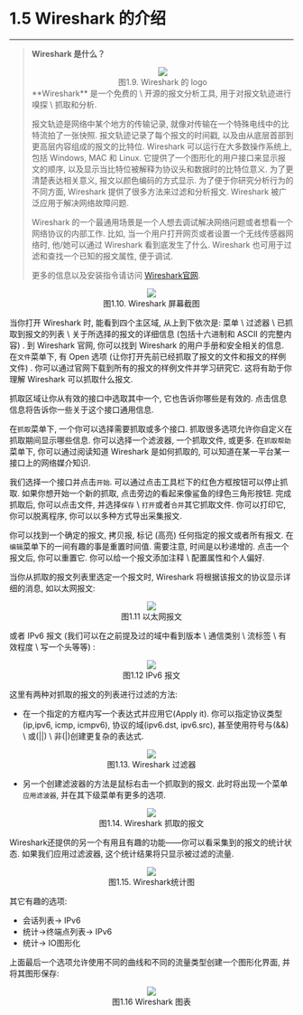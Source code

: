 # 1.5 Wireshark 的介绍

-------

> **Wireshark 是什么？**
> <center><img src="../images/iot_in_five_days/1/image007.png" /></center>
>  <center>图1.9. Wireshark 的 logo </center>
> **Wireshark** 是一个免费的 \ 开源的报文分析工具, 用于对报文轨迹进行嗅探 \ 抓取和分析.
>
> 报文轨迹是网络中某个地方的传输记录, 就像对传输在一个特殊电线中的比特流拍了一张快照. 报文轨迹记录了每个报文的时间戳, 以及由从底层首部到更高层内容组成的报文的比特位.
> Wireshark 可以运行在大多数操作系统上, 包括 Windows, MAC 和 Linux. 它提供了一个图形化的用户接口来显示报文的顺序, 以及显示当比特位被解释为协议头和数据时的比特位意义. 为了更清楚表达相关意义, 报文以颜色编码的方式显示. 为了便于你研究分析行为的不同方面, Wireshark 提供了很多方法来过滤和分析报文. Wireshark 被广泛应用于解决网络故障问题.
>
> Wireshark 的一个最通用场景是一个人想去调试解决网络问题或者想看一个网络协议的内部工作. 比如, 当一个用户打开网页或者设置一个无线传感器网络时, 他/她可以通过 Wireshark 看到底发生了什么. Wireshark 也可用于过滤和查找一个已知的报文属性, 便于调试.
>
> 更多的信息以及安装指令请访问 [Wireshark官网](https://www.wireshark.org/).

<center><img src="../images/iot_in_five_days/1/image016.png"/></center>
<center>图1.10. Wireshark 屏幕截图</center>

当你打开 Wireshark 时, 能看到四个主区域, 从上到下依次是: 菜单 \ 过滤器 \ 已抓取到报文的列表 \ 关于所选择的报文的详细信息 (包括十六进制和 ASCII 的完整内容) . 到 Wireshark 官网, 你可以找到 Wireshark 的用户手册和安全相关的信息. 在```文件```菜单下, 有 Open 选项 (让你打开先前已经抓取了报文的文件和报文的样例文件) . 你可以通过官网下载到所有的报文的样例文件并学习研究它. 这将有助于你理解 Wireshark 可以抓取什么报文.

抓取区域让你从有效的接口中选取其中一个, 它也告诉你哪些是有效的. 点击信息信息将告诉你一些关于这个接口通用信息.

在```抓取```菜单下, 一个你可以选择需要抓取或多个接口. 抓取很多选项允许你自定义在抓取期间显示哪些信息. 你可以选择一个滤波器, 一个抓取文件, 或更多. 在```抓取帮助```菜单下, 你可以通过阅读知道 Wireshark 是如何抓取的, 可以知道在某一平台某一接口上的网络媒介知识.

我们选择一个接口并点击```开始```. 可以通过点击工具栏下的红色方框按钮可以停止抓取. 如果你想开始一个新的抓取, 点击旁边的看起来像鲨鱼的绿色三角形按钮. 完成抓取后, 你可以点击文件, 并选择```保存``` \ ```打开```或者```合并```其它抓取文件. 你可以打印它, 你可以脱离程序, 你可以以多种方式导出采集报文.

你可以找到一个确定的报文, 拷贝报, 标记 (高亮) 任何指定的报文或者所有报文. 在```编辑```菜单下的一间有趣的事是重置时间值. 需要注意, 时间是以秒递增的. 点击一个报文后, 你可以重置它. 你可以给一个报文添加注释 \ 配置属性和个人偏好.

当你从抓取的报文列表里选定一个报文时, Wireshark 将根据该报文的协议显示详细的消息, 如以太网报文:

<center><img src="../images/iot_in_five_days/1/image017.png"/></center>
<center>图1.11 以太网报文</center>

或者 IPv6 报文 (我们可以在之前提及过的域中看到版本 \ 通信类别 \ 流标签 \ 有效程度 \ 写一个头等等) :

<center><img src="../images/iot_in_five_days/1/image018.png"/></center>
<center>图1.12 IPv6 报文</center>

这里有两种对抓取的报文的列表进行过滤的方法:

* 在一个指定的方框内写一个表达式并应用它(Apply it). 你可以指定协议类型(ip,ipv6, icmp, icmpv6), 协议的域(ipv6.dst, ipv6.src), 甚至使用符号与(&&) \ 或(||) \ 非(|)创建更复杂的表达式.

<center><img src="../images/iot_in_five_days/1/image019.png"/></center>
<center>图1.13. Wireshark 过滤器</center>

* 另一个创建滤波器的方法是鼠标右击一个抓取到的报文. 此时将出现一个菜单```应用滤波器```, 并在其下级菜单有更多的选项.

<center><img src="../images/iot_in_five_days/1/image020.png"/></center>
<center>图1.14. Wireshark 抓取的报文</center>

Wireshark还提供的另一个有用且有趣的功能——你可以看采集到的报文的统计状态. 如果我们应用过滤波器, 这个统计结果将只显示被过滤的流量.

<center><img src="../images/iot_in_five_days/1/image021.png"/></center>
<center>图1.15. Wireshark统计图</center>

其它有趣的选项:

* 会话列表→ IPv6
* 统计→终端点列表→ IPv6
* 统计→ IO图形化

上面最后一个选项允许使用不同的曲线和不同的流量类型创建一个图形化界面, 并将其图形保存:

<center><img src="../images/iot_in_five_days/1/image022.png"/></center>
<center>图1.16 Wireshark 图表</center>
